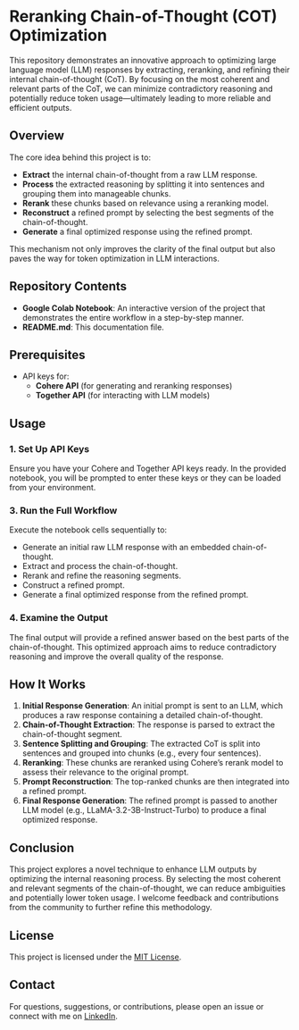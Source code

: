 # Reranking Chain-of-Thought (COT) Optimization

This repository demonstrates an innovative approach to optimizing large language model (LLM) responses by extracting, reranking, and refining their internal chain-of-thought (CoT). By focusing on the most coherent and relevant parts of the CoT, we can minimize contradictory reasoning and potentially reduce token usage—ultimately leading to more reliable and efficient outputs.

## Overview

The core idea behind this project is to:
- **Extract** the internal chain-of-thought from a raw LLM response.
- **Process** the extracted reasoning by splitting it into sentences and grouping them into manageable chunks.
- **Rerank** these chunks based on relevance using a reranking model.
- **Reconstruct** a refined prompt by selecting the best segments of the chain-of-thought.
- **Generate** a final optimized response using the refined prompt.

This mechanism not only improves the clarity of the final output but also paves the way for token optimization in LLM interactions.

## Repository Contents

- **Google Colab Notebook**: An interactive version of the project that demonstrates the entire workflow in a step-by-step manner.
- **README.md**: This documentation file.

## Prerequisites

- API keys for:
  - **Cohere API** (for generating and reranking responses)
  - **Together API** (for interacting with LLM models)

## Usage

### 1. Set Up API Keys
Ensure you have your Cohere and Together API keys ready. In the provided notebook, you will be prompted to enter these keys or they can be loaded from your environment.

### 3. Run the Full Workflow
Execute the notebook cells sequentially to:
- Generate an initial raw LLM response with an embedded chain-of-thought.
- Extract and process the chain-of-thought.
- Rerank and refine the reasoning segments.
- Construct a refined prompt.
- Generate a final optimized response from the refined prompt.

### 4. Examine the Output
The final output will provide a refined answer based on the best parts of the chain-of-thought. This optimized approach aims to reduce contradictory reasoning and improve the overall quality of the response.

## How It Works

1. **Initial Response Generation**: An initial prompt is sent to an LLM, which produces a raw response containing a detailed chain-of-thought.
2. **Chain-of-Thought Extraction**: The response is parsed to extract the chain-of-thought segment.
3. **Sentence Splitting and Grouping**: The extracted CoT is split into sentences and grouped into chunks (e.g., every four sentences).
4. **Reranking**: These chunks are reranked using Cohere’s rerank model to assess their relevance to the original prompt.
5. **Prompt Reconstruction**: The top-ranked chunks are then integrated into a refined prompt.
6. **Final Response Generation**: The refined prompt is passed to another LLM model (e.g., LLaMA-3.2-3B-Instruct-Turbo) to produce a final optimized response.

## Conclusion

This project explores a novel technique to enhance LLM outputs by optimizing the internal reasoning process. By selecting the most coherent and relevant segments of the chain-of-thought, we can reduce ambiguities and potentially lower token usage. I welcome feedback and contributions from the community to further refine this methodology.

## License

This project is licensed under the [MIT License](LICENSE).

## Contact

For questions, suggestions, or contributions, please open an issue or connect with me on [LinkedIn](https://www.linkedin.com/in/colemcintosh/).
